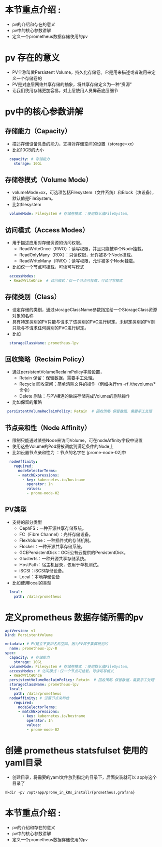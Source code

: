 # 本节重点介绍 :

- pv的介绍和存在的意义
- pv中的核心参数讲解
- 定义一个prometheus数据存储使用的pv

# pv 存在的意义

- PV全称叫做Persistent Volume，持久化存储卷。它是用来描述或者说用来定义一个存储卷的
- PV是对底层网络共享存储的抽象，将共享存储定义为一种“资源”
- 让我们使用存储更加容易，对上层使用人员屏蔽底层细节

# pv中的核心参数讲解

## 存储能力（Capacity）

- 描述存储设备具备的能力，支持对存储空间的设置（storage=xx）
- 比如10GB的大小

```yaml
  capacity: # 存储能力
    storage: 10Gi
```

## 存储卷模式（Volume Mode）

- volumeMode=xx，可选项包括Filesystem（文件系统）和Block（块设备），默认值是FileSystem。
- 比如filesystem

```yaml
  volumeMode: Filesystem # 存储卷模式 ：使用默认值FileSystem。
```

## 访问模式（Access Modes）

- 用于描述应用对存储资源的访问权限。
  - ReadWriteOnce（RWO）：读写权限，并且只能被单个Node挂载。
  - ReadOnlyMany（ROX）：只读权限，允许被多个Node挂载。
  - ReadWriteMany（RWX）：读写权限，允许被多个Node挂载。
- 比如仅一个节点可挂载，可读可写模式

```yaml
  accessModes:
  - ReadWriteOnce  # 访问模式：仅一个节点可挂载，可读可写模式
```

## 存储类别（Class）

- 设定存储的类别，通过storageClassName参数指定给一个StorageClass资源对象的名称
- 具有特定类别的PV只能与请求了该类别的PVC进行绑定。未绑定类别的PV则只能与不请求任何类别的PVC进行绑定。
- 比如

```yaml
  storageClassName: prometheus-lpv
```

## 回收策略（Reclaim Policy）

- 通过persistentVolumeReclaimPolicy字段设置，
  - Retain 保留：保留数据，需要手工处理。
  - Recycle 回收空间：简单清除文件的操作（例如执行rm -rf /thevolume/* 命令）
  - Delete 删除：与PV相连的后端存储完成Volume的删除操作
- 比如保留的策略

```yaml
 persistentVolumeReclaimPolicy: Retain  # 回收策略 保留数据，需要手工处理
```

## 节点亲和性（Node Affinity）

- 限制只能通过某些Node来访问Volume，可在nodeAffinity字段中设置
- 使用这些Volume的Pod将被调度到满足条件的Node上
- 比如设置节点亲和性为 ：节点的名字在 [prome-node-02]中

```yaml
  nodeAffinity:
    required:
      nodeSelectorTerms:
      - matchExpressions:
        - key: kubernetes.io/hostname
          operator: In
          values:
          - prome-node-02
```

## PV类型

- 支持的部分类型
  - CephFS：一种开源共享存储系统。
  - FC（Fibre Channel）：光纤存储设备。
  - FlexVolume：一种插件式的存储机制。
  - Flocker：一种开源共享存储系统。
  - GCEPersistentDisk：GCE公有云提供的PersistentDisk。
  - Glusterfs：一种开源共享存储系统。
  - HostPath：宿主机目录，仅用于单机测试。
  - iSCSI：iSCSI存储设备。
  - Local：本地存储设备
- 比如使用local的类型

```yaml
  local:
    path: /data/prometheus
```

# 定义prometheus 数据存储所需的pv

```yaml
apiVersion: v1
kind: PersistentVolume

metadata: # PV建立不要加名称空间，因为PV属于集群级别的
  name: prometheus-lpv-0
spec:
  capacity: # 存储能力
    storage: 10Gi
  volumeMode: Filesystem # 存储卷模式 ：使用默认值FileSystem。
  accessModes: # 访问模式：仅一个节点可挂载，可读可写模式
  - ReadWriteOnce  
  persistentVolumeReclaimPolicy: Retain  # 回收策略 保留数据，需要手工处理
  storageClassName: prometheus-lpv 
  local:
    path: /data/prometheus
  nodeAffinity: # 设置节点亲和性
    required:
      nodeSelectorTerms:
      - matchExpressions:
        - key: kubernetes.io/hostname
          operator: In
          values:
          - prome-node-02

```

# 创建 prometheus statsfulset 使用的yaml目录

- 创建目录，将需要的yaml文件放到指定的目录下，后面安装就可以 apply这个目录了

```shell
mkdir -pv /opt/app/prome_in_k8s_install/{prometheus,grafana}
```

# 本节重点介绍 :

- pv的介绍和存在的意义
- pv中的核心参数讲解
- 定义一个prometheus数据存储使用的pv